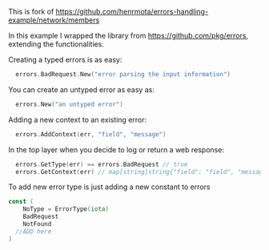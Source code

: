 This is fork of https://github.com/henrmota/errors-handling-example/network/members

In this example I wrapped the library from https://github.com/pkg/errors, extending the functionalities.

Creating a typed errors is as easy:

```GO
  errors.BadRequest.New("error parsing the input information")
```

You can create an untyped error as easy as:

```GO
  errors.New("an untyped error")
```

Adding a new context to an existing error:

```GO
  errors.AddContext(err, "field", "message")
```

In the top layer when you decide to log or return a web response:

```GO
  errors.GetType(err) == errors.BadRequest // true
  errors.GetContext(err) // map[string]string{"field": "field", "message": "message"}
```

To add new error type is just adding a new constant to errors

```GO
const (
	NoType = ErrorType(iota)
	BadRequest
	NotFound
  //ADD here
)
```
